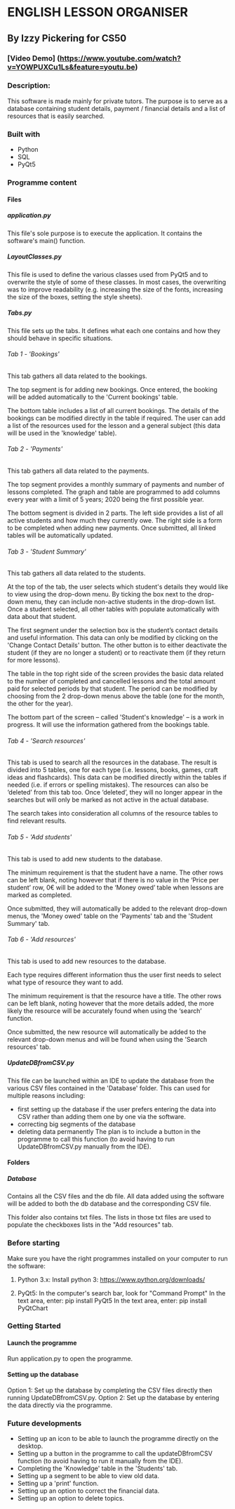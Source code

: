 # ENGLISH LESSON ORGANISER
## By Izzy Pickering for CS50
### [Video Demo] (https://www.youtube.com/watch?v=YOWPUXCu1Ls&feature=youtu.be)


### Description:
This software is made mainly for private tutors.
The purpose is to serve as a database containing student details, payment / financial details and a list of resources that is easily searched.


### Built with
- Python
- SQL
- PyQt5


### Programme content
#### Files
##### application.py
This file's sole purpose is to execute the application. It contains the software's main() function.

##### LayoutClasses.py
This file is used to define the various classes used from PyQt5 and to overwrite the style of some of these classes.
In most cases, the overwriting was to improve readability (e.g. increasing the size of the fonts, increasing the size of the boxes, setting the style sheets).

##### Tabs.py
This file sets up the tabs. It defines what each one contains and how they should behave in specific situations.

###### Tab 1 - 'Bookings'
This tab gathers all data related to the bookings.

The top segment is for adding new bookings. Once entered, the booking will be added automatically to the 'Current bookings' table.

The bottom table includes a list of all current bookings. The details of the bookings can be modified directly in the table if required. The user can add a list of the resources used for the lesson and a general subject (this data will be used in the 'knowledge' table).

###### Tab 2 - 'Payments'
This tab gathers all data related to the payments.

The top segment provides a monthly summary of payments and number of lessons completed. The graph and table are programmed to add columns every year with a limit of 5 years; 2020 being the first possible year.

The bottom segment is divided in 2 parts.
The left side provides a list of all active students and how much they currently owe.
The right side is a form to be completed when adding new payments. Once submitted, all linked tables will be automatically updated.

###### Tab 3 - 'Student Summary'
This tab gathers all data related to the students.

At the top of the tab, the user selects which student's details they would like to view using the drop-down menu. By ticking the box next to the drop-down menu, they can include non-active students in the drop-down list. Once a student selected, all other tables with populate automatically with data about that student.

The first segment under the selection box is the student’s contact details and useful information. This data can only be modified by clicking on the 'Change Contact Details' button. The other button is to either deactivate the student (if they are no longer a student) or to reactivate them (if they return for more lessons).

The table in the top right side of the screen provides the basic data related to the number of completed and cancelled lessons and the total amount paid for selected periods by that student. The period can be modified by choosing from the 2 drop-down menus above the table (one for the month, the other for the year).

The bottom part of the screen – called 'Student's knowledge' – is a work in progress. It will use the information gathered from the bookings table.

###### Tab 4 - 'Search resources'
This tab is used to search all the resources in the database. The result is divided into 5 tables, one for each type (i.e. lessons, books, games, craft ideas and flashcards). This data can be modified directly within the tables if needed (i.e. if errors or spelling mistakes). The resources can also be ‘deleted’ from this tab too. Once ‘deleted’, they will no longer appear in the searches but will only be marked as not active in the actual database.

The search takes into consideration all columns of the resource tables to find relevant results.

###### Tab 5 - 'Add students'
This tab is used to add new students to the database.

The minimum requirement is that the student have a name. The other rows can be left blank, noting however that if there is no value in the ‘Price per student’ row, 0€ will be added to the ‘Money owed’ table when lessons are marked as completed.

Once submitted, they will automatically be added to the relevant drop-down menus, the 'Money owed' table on the 'Payments' tab and the 'Student Summary' tab.

###### Tab 6 - 'Add resources'
This tab is used to add new resources to the database.

Each type requires different information thus the user first needs to select what type of resource they want to add.

The minimum requirement is that the resource have a title. The other rows can be left blank, noting however that the more details added, the more likely the resource will be accurately found when using the ‘search’ function.

Once submitted, the new resource will automatically be added to the relevant drop-down menus and will be found when using the 'Search resources' tab.


##### UpdateDBfromCSV.py
This file can be launched within an IDE to update the database from the various CSV files contained in the 'Database' folder.
This can used for multiple reasons including:
- first setting up the database if the user prefers entering the data into CSV rather than adding them one by one via the software.
- correcting big segments of the database
- deleting data permanently
The plan is to include a button in the programme to call this function (to avoid having to run UpdateDBfromCSV.py manually from the IDE).

#### Folders
##### Database
Contains all the CSV files and the db file. All data added using the software will be added to both the db database and the corresponding CSV file.

This folder also contains txt files. The lists in those txt files are used to populate the checkboxes lists in the "Add resources" tab.


### Before starting
Make sure you have the right programmes installed on your computer to run the software:
1. Python 3.x:
Install python 3: https://www.python.org/downloads/

2. PyQt5:
In the computer's search bar, look for "Command Prompt"
In the text area, enter: pip install PyQt5
In the text area, enter: pip install PyQtChart


### Getting Started
#### Launch the programme
Run application.py to open the programme.

#### Setting up the database
Option 1: Set up the database by completing the CSV files directly then running UpdateDBfromCSV.py.
Option 2: Set up the database by entering the data directly via the programme.


### Future developments
- Setting up an icon to be able to launch the programme directly on the desktop.
- Setting up a button in the programme to call the updateDBfromCSV function (to avoid having to run it manually from the IDE).
- Completing the 'Knowledge' table in the 'Students' tab.
- Setting up a segment to be able to view old data.
- Setting up a 'print' function.
- Setting up an option to correct the financial data.
- Setting up an option to delete topics.
